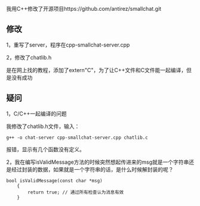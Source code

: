 我用C++修改了开源项目https://github.com/antirez/smallchat.git

## 修改

1，重写了server，程序在cpp-smallchat-server.cpp

2，修改了chatlib.h

​	是在网上找的教程，添加了extern"C"，为了让C++文件和C文件能一起编译，但是没有成功

## 疑问

1，C/C++一起编译的问题

我修改了chatlib.h文件，输入：

```
g++ -o chat-server cpp-smallchat-server.cpp chatlib.c
```

报错，显示有几个函数没有定义。



2，我在编写isValidMessage方法的时候突然想起传进来的msg就是一个字符串还是经过封装的数据，如果就是一个字符串的话，是什么时候解封装的呢？

```
bool isValidMessage(const char *msg)
    {
        return true; // 通过所有检查认为消息有效
    }
```

